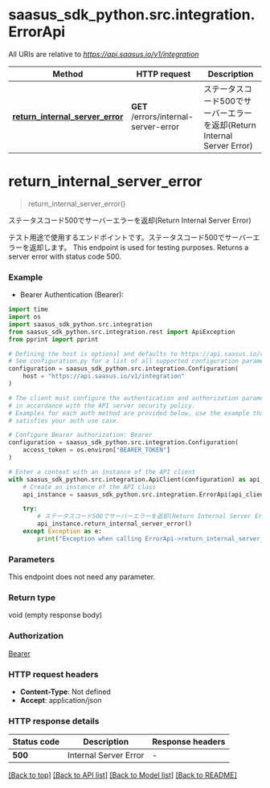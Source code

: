# saasus_sdk_python.src.integration.ErrorApi

All URIs are relative to *https://api.saasus.io/v1/integration*

Method | HTTP request | Description
------------- | ------------- | -------------
[**return_internal_server_error**](ErrorApi.md#return_internal_server_error) | **GET** /errors/internal-server-error | ステータスコード500でサーバーエラーを返却(Return Internal Server Error)


# **return_internal_server_error**
> return_internal_server_error()

ステータスコード500でサーバーエラーを返却(Return Internal Server Error)

テスト用途で使用するエンドポイントです。ステータスコード500でサーバーエラーを返却します。  This endpoint is used for testing purposes. Returns a server error with status code 500. 

### Example

* Bearer Authentication (Bearer):
```python
import time
import os
import saasus_sdk_python.src.integration
from saasus_sdk_python.src.integration.rest import ApiException
from pprint import pprint

# Defining the host is optional and defaults to https://api.saasus.io/v1/integration
# See configuration.py for a list of all supported configuration parameters.
configuration = saasus_sdk_python.src.integration.Configuration(
    host = "https://api.saasus.io/v1/integration"
)

# The client must configure the authentication and authorization parameters
# in accordance with the API server security policy.
# Examples for each auth method are provided below, use the example that
# satisfies your auth use case.

# Configure Bearer authorization: Bearer
configuration = saasus_sdk_python.src.integration.Configuration(
    access_token = os.environ["BEARER_TOKEN"]
)

# Enter a context with an instance of the API client
with saasus_sdk_python.src.integration.ApiClient(configuration) as api_client:
    # Create an instance of the API class
    api_instance = saasus_sdk_python.src.integration.ErrorApi(api_client)

    try:
        # ステータスコード500でサーバーエラーを返却(Return Internal Server Error)
        api_instance.return_internal_server_error()
    except Exception as e:
        print("Exception when calling ErrorApi->return_internal_server_error: %s\n" % e)
```



### Parameters
This endpoint does not need any parameter.

### Return type

void (empty response body)

### Authorization

[Bearer](../README.md#Bearer)

### HTTP request headers

 - **Content-Type**: Not defined
 - **Accept**: application/json

### HTTP response details
| Status code | Description | Response headers |
|-------------|-------------|------------------|
**500** | Internal Server Error |  -  |

[[Back to top]](#) [[Back to API list]](../README.md#documentation-for-api-endpoints) [[Back to Model list]](../README.md#documentation-for-models) [[Back to README]](../README.md)

